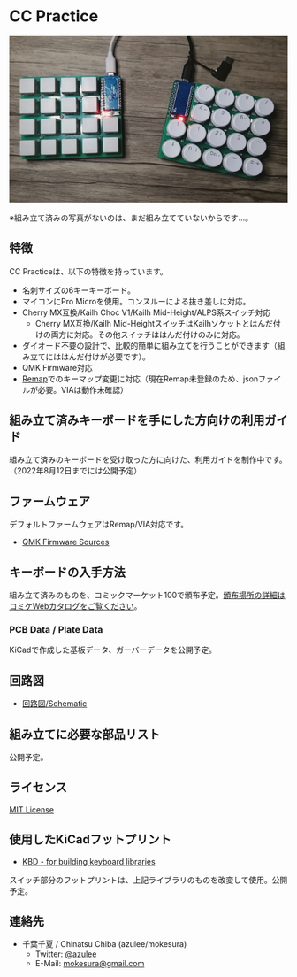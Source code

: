 # CC Practice

![CC Practice](https://github.com/mokesura/cc_proto/blob/main/img/cc_proto.jpg?raw=true)

※組み立て済みの写真がないのは、まだ組み立てていないからです…。

## 特徴
CC Practiceは、以下の特徴を持っています。

- 名刺サイズの6キーキーボード。
- マイコンにPro Microを使用。コンスルーによる抜き差しに対応。
- Cherry MX互換/Kailh Choc V1/Kailh Mid-Height/ALPS系スイッチ対応
  - Cherry MX互換/Kailh Mid-HeightスイッチはKailhソケットとはんだ付けの両方に対応。その他スイッチははんだ付けのみに対応。
- ダイオード不要の設計で、比較的簡単に組み立てを行うことができます（組み立てにははんだ付けが必要です）。
- QMK Firmware対応
- [Remap](https://remap-keys.app)でのキーマップ変更に対応（現在Remap未登録のため、jsonファイルが必要。VIAは動作未確認）

## 組み立て済みキーボードを手にした方向けの利用ガイド
組み立て済みのキーボードを受け取った方に向けた、利用ガイドを制作中です。
（2022年8月12日までには公開予定）

## ファームウェア
デフォルトファームウェアはRemap/VIA対応です。

- [QMK Firmware Sources]()

## キーボードの入手方法
組み立て済みのものを、コミックマーケット100で頒布予定。[頒布場所の詳細はコミケWebカタログをご覧ください](https://webcatalog-free.circle.ms/Circle/16215504)。

### PCB Data / Plate Data
KiCadで作成した基板データ、ガーバーデータを公開予定。

## 回路図
- [回路図/Schematic]()

## 組み立てに必要な部品リスト
公開予定。

## ライセンス
[MIT License](https://github.com/mokesura/cc_proto/blob/main/LICENSE)

## 使用したKiCadフットプリント
- [KBD - for building keyboard libraries](https://github.com/foostan/kbd) 

スイッチ部分のフットプリントは、上記ライブラリのものを改変して使用。公開予定。

## 連絡先
- 千葉千夏 / Chinatsu Chiba (azulee/mokesura)
  - Twitter: [@azulee](https://twitter.com/azulee)
  - E-Mail: mokesura@gmail.com
